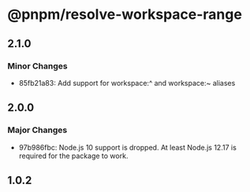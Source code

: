 # @pnpm/resolve-workspace-range

## 2.1.0

### Minor Changes

- 85fb21a83: Add support for workspace:^ and workspace:~ aliases

## 2.0.0

### Major Changes

- 97b986fbc: Node.js 10 support is dropped. At least Node.js 12.17 is required for the package to work.

## 1.0.2
